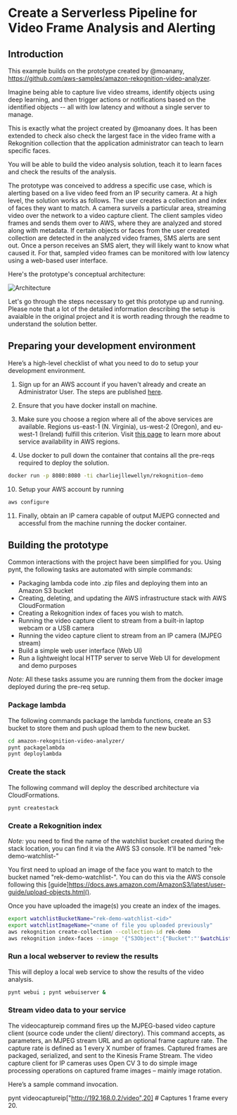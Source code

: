 Create a Serverless Pipeline for Video Frame Analysis and Alerting
========

## Introduction
This example builds on the prototype created by @moanany, https://github.com/aws-samples/amazon-rekognition-video-analyzer.

Imagine being able to capture live video streams, identify objects using deep learning, and then trigger actions or notifications based on the identified objects -- all with low latency and without a single server to manage.

This is exactly what the project created by @moanany does. It has been extended to check also check the largest face in the video frame with a Rekognition collection that the application administrator can teach to learn specific faces.

You will be able to build the video analysis solution, teach it to learn faces and check the results of the analysis.

The prototype was conceived to address a specific use case, which is alerting based on a live video feed from an IP security camera. At a high level, the solution works as follows. The user creates a collection and index of faces they want to match. A camera surveils a particular area, streaming video over the network to a video capture client. The client samples video frames and sends them over to AWS, where they are analyzed and stored along with metadata. If certain objects or faces from the user created collection are detected in the analyzed video frames, SMS alerts are sent out. Once a person receives an SMS alert, they will likely want to know what caused it. For that, sampled video frames can be monitored with low latency using a web-based user interface.

Here's the prototype's conceptual architecture:

![Architecture](https://moanany-share.s3.amazonaws.com/serverless_pipeline_arch_2.png?AWSAccessKeyId=AKIAJZICANBOQ5ADZ7YQ&Expires=1532717705&Signature=z1MT0CWAPhDjc9YI5wx25WqlVLQ%3D)

Let's go through the steps necessary to get this prototype up and running. Please note that a lot of the detailed information describing the setup is avaialble in the original project and it is worth reading through the readme to understand the solution better.

## Preparing your development environment
Here’s a high-level checklist of what you need to do to setup your development environment.

1. Sign up for an AWS account if you haven't already and create an Administrator User. The steps are published [here](http://docs.aws.amazon.com/lambda/latest/dg/setting-up.html).

2. Ensure that you have docker install on machine.

3. Make sure you choose a region where all of the above services are available. Regions us-east-1 (N. Virginia), us-west-2 (Oregon), and eu-west-1 (Ireland) fulfill this criterion. Visit [this page](https://aws.amazon.com/about-aws/global-infrastructure/regional-product-services/) to learn more about service availability in AWS regions.

9. Use docker to pull down the container that contains all the pre-reqs required to deploy the solution.

```bash
docker run -p 8080:8080 -ti charliejllewellyn/rekognition-demo
```

10. Setup your AWS account by running

```bash
aws configure
``` 

11. Finally, obtain an IP camera capable of output MJEPG connected and accessful from the machine running the docker container.

## Building the prototype
Common interactions with the project have been simplified for you. Using pynt, the following tasks are automated with simple commands: 

- Packaging lambda code into .zip files and deploying them into an Amazon S3 bucket
- Creating, deleting, and updating the AWS infrastructure stack with AWS CloudFormation
- Creating a Rekognition index of faces you wish to match.
- Running the video capture client to stream from a built-in laptop webcam or a USB camera
- Running the video capture client to stream from an IP camera (MJPEG stream)
- Build a simple web user interface (Web UI)
- Run a lightweight local HTTP server to serve Web UI for development and demo purposes

*Note:* All these tasks assume you are running them from the docker image deployed during the pre-req setup. 

### Package lambda
The following commands package the lambda functions, create an S3 bucket to store them and push upload them to the new bucket.

```bash
cd amazon-rekognition-video-analyzer/
pynt packagelambda
pynt deploylambda
```

### Create the stack
The following command will deploy the described architecture via CloudFormations.

```
pynt createstack
```

### Create a Rekognition index
*Note:* you need to find the name of the watchlist bucket created during the stack location, you can find it via the AWS S3 console. It'll be named "rek-demo-watchlist-<id>"

You first need to upload an image of the face you want to match to the bucket named "rek-demo-watchlist-<id>". You can do this via the AWS console following this [guide]https://docs.aws.amazon.com/AmazonS3/latest/user-guide/upload-objects.html().

Once you have uploaded the image(s) you create an index of the images.

```bash
export watchlistBucketName="rek-demo-watchlist-<id>"
export watchlistImageName="<name of file you uploaded previously"
aws rekognition create-collection --collection-id rek-demo
aws rekognition index-faces --image '{"S3Object":{"Bucket":"'$watchListBucketName'","Name":"'$watchlistImageName'"}}' --collection-id "rek-demo"
```

### Run a local webserver to review the results
This will deploy a local web service to show the results of the video analysis.

```bash
pynt webui ; pynt webuiserver &
```

### Stream video data to your service
The videocaptureip command fires up the MJPEG-based video capture client (source code under the client/ directory). This command accepts, as parameters, an MJPEG stream URL and an optional frame capture rate. The capture rate is defined as 1 every X number of frames. Captured frames are packaged, serialized, and sent to the Kinesis Frame Stream. The video capture client for IP cameras uses Open CV 3 to do simple image processing operations on captured frame images – mainly image rotation.

Here’s a sample command invocation.

pynt videocaptureip["http://192.168.0.2/video",20] # Captures 1 frame every 20.
```
